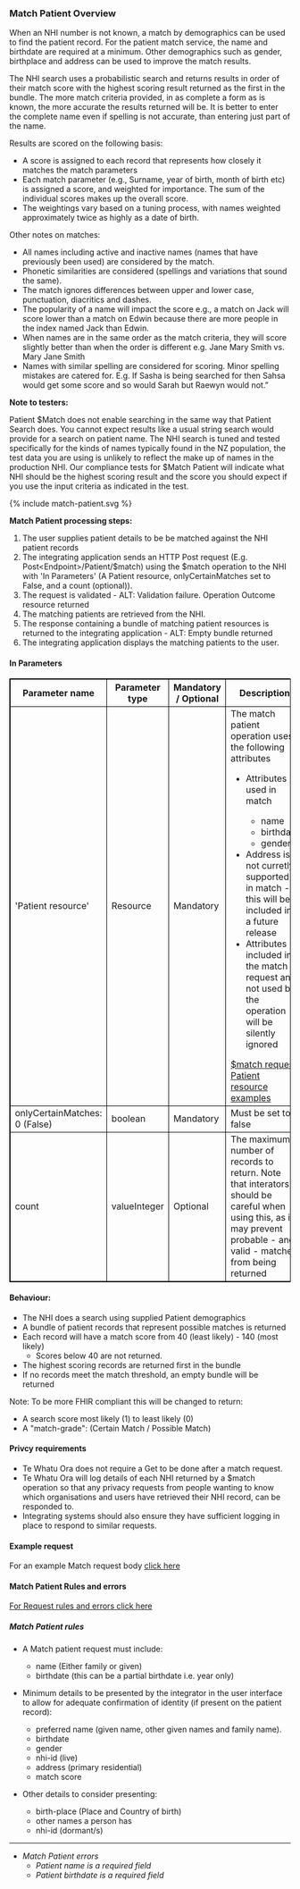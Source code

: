 

### Match Patient Overview

When an NHI number is not known, a match by demographics can be used to find the patient record. For the patient match service, the name and birthdate are required at a minimum. Other demographics such as gender, birthplace and address can be used to improve the match results. 

The NHI search uses a probabilistic search and returns results in order of their match score with the highest scoring result returned as the first in the bundle. The more match criteria provided, in as complete a form as is known, the more accurate the results returned will be. It is better to enter the complete name even if spelling is not accurate, than entering just part of the name.

Results are scored on the following basis:
* A score is assigned to each record that represents how closely it matches the match parameters
* Each match parameter (e.g., Surname, year of birth, month of birth etc) is assigned a score, and weighted for importance. The sum of the individual scores makes up the overall score.
* The weightings vary based on a tuning process, with names weighted approximately twice as highly as a date of birth.

Other notes on matches:
* All names including active and inactive names (names that have previously been used) are considered by the match.
* Phonetic similarities are considered (spellings and variations that sound the same).
* The match ignores differences between upper and lower case, punctuation, diacritics and dashes.
* The popularity of a name will impact the score e.g., a match on Jack will score lower than a match on Edwin because there are more people in the index named Jack than Edwin.
* When names are in the same order as the match criteria, they will score slightly better than when the order is different e.g. Jane Mary Smith vs. Mary Jane Smith
* Names with similar spelling are considered for scoring. Minor spelling mistakes are catered for. E.g. If Sasha is being searched for then Sahsa would get some score and so would Sarah but Raewyn would not.”

**Note to testers:**

Patient $Match does not enable searching in the same way that  Patient Search does. You cannot expect results like a usual string search would provide for a search on patient name. The NHI search is tuned and tested specifically for the kinds of names typically found in the NZ population, the test data you are using is unlikely to reflect the make up of names in the production NHI.  Our compliance tests for $Match Patient will indicate what NHI should be the highest scoring result and the score you should expect if you use the input criteria as indicated in the test.




<div>
{% include match-patient.svg %}
</div>



**Match Patient processing steps:**
 
1. The user supplies patient details to be be matched against the NHI patient records
2. The integrating application sends an HTTP Post request (E.g. Post\<Endpoint>/Patient/$match) using the $match operation to the NHI with 'In Parameters' (A Patient resource, onlyCertainMatches set to False, and a count (optional)).
6. The request is validated - ALT: Validation failure. Operation Outcome resource returned
7. The matching patients are retrieved from the NHI.
8. The response containing a bundle of matching patient resources is returned to the integrating application - ALT: Empty bundle returned
9. The integrating application displays the matching patients to the user.

<h4>In Parameters</h4>
<table>
<style>
table, th, td {
  border: 1px solid black;
  border-collapse: collapse;
}
</style>
<tr><th> Parameter name </th>
<th> Parameter type </th>
<th> Mandatory / Optional </th>
<th> Description </th></tr>

<tr><td> 'Patient resource' </td>
<td> Resource </td>
<td> Mandatory </td>
<td> The match patient operation uses the following attributes 
<ul>
 <li> Attributes used in match </li>
  <ul>
   <li> name </li>
   <li> birthdate </li>
   <li> gender </li>
  </ul>
 <li> Address is not curretly supported in match - this will be included in a future release</li>
 <li> Attributes included in the match request and not used by the operation will be silently ignored</li> 
</ul>
<a href="matchExample.html">$match request Patient resource examples</a>
</td></tr>

<tr><td> onlyCertainMatches: 0 (False) </td>
<td> boolean </td>
<td> Mandatory </td>
<td> Must be set to false </td></tr>

<tr><td> count </td>
<td> valueInteger </td>
<td> Optional </td>
<td> The maximum number of records to return. Note that interators should be careful when using this, as it may prevent probable - and valid - matches from being returned </td></tr>
</table>
 


#### Behaviour:

* The NHI does a search using supplied Patient demographics
* A bundle of patient records that represent possible matches is returned
* Each record will have a match score from 40 (least likely) - 140 (most likely)
  * Scores below 40 are not returned.
* The highest scoring records are returned first in the bundle
* If no records meet the match threshold, an empty bundle will be returned


Note: To be more FHIR compliant this will be changed to return:
* A search score most likely (1) to least likely (0)
* A "match-grade": (Certain Match / Possible Match)



#### Privcy requirements

* Te Whatu Ora does not require a Get to be done after a match request.
* Te Whatu Ora will log details of each NHI returned by a $match operation so that any privacy requests from people wanting to know which organisations and users have retrieved their NHI record, can be responded to.
* Integrating systems should also ensure they have sufficient logging in place to respond to similar requests.

#### Example request

For an example Match request body [click here](/matchExample.html)

#### Match Patient Rules and errors

[For Request rules and errors click here]($matchExample.html)

##### Match Patient rules
* A Match patient request must include:
  * name (Either family or given) 
  * birthdate (this can be a partial birthdate i.e. year only)
 
* Minimum details to be presented by the integrator in the user interface to allow for adequate confirmation of identity (if present on the patient record):
  * preferred name (given name, other given names and family name).
  * birthdate
  * gender
  * nhi-id (live)
  * address (primary residential)
  * match score

* Other details to consider presenting:
  *  birth-place (Place and Country of birth)
  *  other names a person has
  *  nhi-id (dormant/s)


---


* _Match Patient errors_
  * _Patient name is a required field_
  * _Patient birthdate is a required field_
